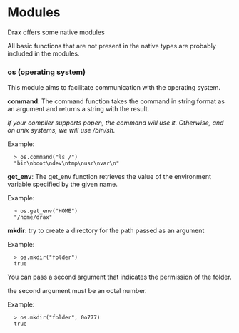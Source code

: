 # Modules

Drax offers some native modules

All basic functions that are not present in the native types are probably included in the modules.

### os (operating system)
This module aims to facilitate communication with the operating system.

**command**: The command function takes the command in string format as an argument and returns a string with the result.

*if your compiler supports popen, the command will use it.*
*Otherwise, and on unix systems, we will use /bin/sh.*

Example:
```drax
  > os.command("ls /")
  "bin\nboot\ndev\ntmp\nusr\nvar\n"
```

**get_env**: The get_env function retrieves the value of the environment variable specified by the given name.

Example:
```drax
  > os.get_env("HOME")
  "/home/drax"
```

**mkdir**: try to create a directory for the path passed as an argument

Example:
```drax
  > os.mkdir("folder")
  true
```
You can pass a second argument that indicates the permission of the folder.

the second argument must be an octal number.

Example:
```drax
  > os.mkdir("folder", 0o777)
  true
